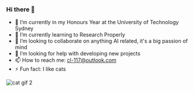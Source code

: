 ### Hi there 👋

- 🔭 I’m currently in my Honours Year at the University of Technology Sydney
- 🌱 I’m currently learning to Research Properly
- 👯 I’m looking to collaborate on anything AI related, it's a big passion of mind
- 🤔 I’m looking for help with developing new projects
- 📫 How to reach me: cl-117@outlook.com
- ⚡ Fun fact: I like cats

![cat gif 2](https://github.com/cl-117/cl-117/assets/72725446/fd1de39f-3994-4485-b584-925f56f5b972)
